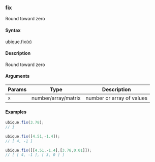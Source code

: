 ### fix

Round toward zero


#### Syntax

ubique.fix(x)


#### Description

Round toward zero  



#### Arguments

|Params|Type|Description
|---------|----|-----------
|`x` | number/array/matrix | number or array of values


#### Examples

```js
ubique.fix(3.78);
// 3

ubique.fix([4.51,-1.4]);
// [ 4, -1 ]

ubique.fix([[4.51,-1.4],[3.78,0.01]]);
// [ [ 4, -1 ], [ 3, 0 ] ]
```

